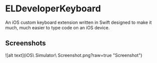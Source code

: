 ELDeveloperKeyboard
===================

An iOS custom keyboard extension written in Swift designed to make it much, much easier to type code on an iOS device.

## Screenshots

![alt text](iOS\ Simulator\ Screenshot.png?raw=true "Screenshot")